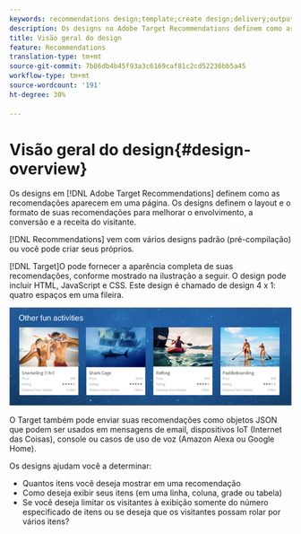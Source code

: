 ```yaml
---
keywords: recommendations design;template;create design;delivery;output
description: Os designs no Adobe Target Recommendations definem como as recomendações aparecem em uma página. Os designs definem o layout e o formato de suas recomendações para melhorar o envolvimento, a conversão e a receita do visitante.
title: Visão geral do design
feature: Recommendations
translation-type: tm+mt
source-git-commit: 7b86db4b45f93a3c6169caf81c2cd52236bb5a45
workflow-type: tm+mt
source-wordcount: '191'
ht-degree: 30%

---
```



# Visão geral do design{#design-overview}

Os designs em [!DNL Adobe Target Recommendations] definem como as recomendações aparecem em uma página. Os designs definem o layout e o formato de suas recomendações para melhorar o envolvimento, a conversão e a receita do visitante.

[!DNL Recommendations] vem com vários designs padrão (pré-compilação) ou você pode criar seus próprios.

[!DNL Target]O pode fornecer a aparência completa de suas recomendações, conforme mostrado na ilustração a seguir. O design pode incluir HTML, JavaScript e CSS. Este design é chamado de design 4 x 1: quatro espaços em uma fileira.

![](assets/velocity_example.png)

O Target também pode enviar suas recomendações como objetos JSON que podem ser usados em mensagens de email, dispositivos IoT (Internet das Coisas), console ou casos de uso de voz (Amazon Alexa ou Google Home).

Os designs ajudam você a determinar:

* Quantos itens você deseja mostrar em uma recomendação
* Como deseja exibir seus itens (em uma linha, coluna, grade ou tabela)
* Se você deseja limitar os visitantes à exibição somente do número especificado de itens ou se deseja que os visitantes possam rolar por vários itens?

